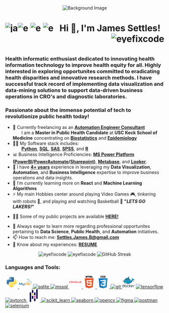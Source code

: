 <!-- Background image: MarioCoder XD -->
<div align="center">
  <img src="https://github.com/eyefixcode/Misc/raw/main/gifs/mariocoder.gif" alt="Background Image" width="900" height="300">
</div>
<h1 align="center">
  <!-- Contact links -->
  <a align="left" href="https://www.linkedin.com/in/james-bryce-settles-99675013a/" target="_blank">
    <img align="left" src="https://raw.githubusercontent.com/rahuldkjain/github-profile-readme-generator/master/src/images/icons/Social/linked-in-alt.svg" alt="james bryce settles" height="30" width="40" /></a>
  <a align="left" href="https://www.instagram.com/iceybrycie/" target="_blank">
    <img align="left" src="https://raw.githubusercontent.com/rahuldkjain/github-profile-readme-generator/master/src/images/icons/Social/instagram.svg" alt="eyefixcode" height="30" width="40" /></a>
  <a align="left" href="https://twitter.com/eyefixcode" target="_blank">
    <img align="left" src="https://raw.githubusercontent.com/rahuldkjain/github-profile-readme-generator/master/src/images/icons/Social/twitter.svg" alt="eyefixcode" height="30" width="40" /></a>
  <a align="left" href="https://www.youtube.com/c/eyefixcode" target="_blank">
    <img align="left" src="https://raw.githubusercontent.com/rahuldkjain/github-profile-readme-generator/master/src/images/icons/Social/youtube.svg" alt="eyefixcode" height="30" width="40" /></a>
  <!-- Name intro -->
  <b align="center">Hi 👋, I'm James Settles!</b>
  <!-- Profile visit counter dynamic -->
  <img align="right" src="https://komarev.com/ghpvc/?username=eyefixcode&label=Profile%20views&color=0e75b6&style=flat" alt="eyefixcode" height=30>
</h1>
  
<img align="center" src="https://github.com/eyefixcode/Misc/blob/main/gifs/RGB_Lighting.gif" width="1500" height="2" speed="slow">


<!-- About me -->
<h3 align="left">Health informatic enthusiast dedicated to innovating health information technology to improve health equity for all. Highly interested in exploring opportunites committed to eradicating health disparities and innovative research methods. I have successful track record of implementing data visualization and data-mining solutions to support data-driven business operations in CRO's and diagnostic laboratories. </h3> 
<h3 align="left">Passionate about the immense potential of tech to revolutionize public health today!</h3>

<!-- My Background -->
- 🔭 Currently freelancing as an **[Automation Engineer Consultant](https://eyefixcode.github.io/)** <br> &nbsp;&nbsp;&nbsp;&nbsp;&nbsp;&nbsp; I am a **Master in Public Health Candidate** at **USC Keck School of Medicine** concentrating on **<ins>Biostatistics</ins>** and **<ins>Epidemiology</ins>** 
- 👨‍💻 My Software stack includes: <br> &nbsp;&nbsp;&nbsp;&nbsp;&nbsp;&nbsp; **<ins>Python</ins>**, **<ins>SQL</ins>**, **<ins>SAS</ins>**, **<ins>SPSS</ins>**, and **<ins>R</ins>** <br>
- 📊 Business Intelligence Proficiencies: **<ins>MS Power Platform</ins> (<ins>PowerBI</ins>/<ins>PowerAutomate</ins>/<ins>Sharepoint</ins>)**, **<ins>Metabase</ins>**, and **<ins>Looker</ins>**.
- 💼 I have **<ins>4+ years</ins>** experience in leveraging my **Data Visualization**, **Automation**, and **Business Intelligence** expertise to improve business operations and data insights. 
- 🌱 I’m currently learning more on **React** and **Machine Learning Algorithms**
- ⚡ My main Hobbies center around playing Video Games 🎮, tinkering with robots 🔧, and playing and watching Basketball 🏀 **"*LETS GO LAKERS!*"**
<!-- Background (LINKS) -->
- 👨‍💻 Some of my public projects are available **[HERE!](https://eyefixcode.github.io/)**

<!-- - 📝 I regularly write articles **[HERE!](FUTURE SUBSTACK URL!)** -->
- 👥 Always eager to learn more regarding professional opportunites pertaining to **Data Science**, **Public Health**, and **Automation** initiatives.<br>
- 📫 How to reach me: **[Settles.James.B@gmail.com](mailto:Settles.James.B@gmail.com)**<br>
- 📄 Know about my experiences: **[RESUME](https://eyefixcode.github.io/assets/resume/Resume_Settles.pdf)**

<!-- Dynamic GitHub Stat Trackers -->
<p align="center">
  <img src="https://github-readme-stats.vercel.app/api/top-langs?username=eyefixcode&show_icons=true&locale=en&layout=compact&theme=radical" alt="eyefixcode" height="135" width="auto"/>
  <img src="https://github-readme-stats.vercel.app/api?username=eyefixcode&theme=radical&show_icons=true&hide_border=true&count_private=true" alt="eyefixcode" height="135" width="auto"/>
  <img src="https://github-readme-streak-stats.herokuapp.com?user=eyefixcode&theme=radical" alt="GitHub Streak" height="135"/>
</p> 
<!-- Tech stack -->
<h3 align="left">Languages and Tools:</h3>
<p align="left"> 
  <!-- Python -->
  <a href="https://www.python.org" target="_blank" rel="noreferrer"> <img src="https://raw.githubusercontent.com/devicons/devicon/master/icons/python/python-original.svg" alt="python" width="40" height="40"/> </a> 
  <!-- MySQL -->
  <a href="https://www.mysql.com/" target="_blank" rel="noreferrer"> <img src="https://raw.githubusercontent.com/devicons/devicon/master/icons/mysql/mysql-original-wordmark.svg" alt="mysql" width="40" height="40"/> </a> 
  <!-- SQLite -->
  <a href="https://www.sqlite.org/" target="_blank" rel="noreferrer"> <img src="https://www.vectorlogo.zone/logos/sqlite/sqlite-icon.svg" alt="sqlite" width="40" height="40"/> </a> 
  <!-- MSSQL Server -->
  <a href="https://www.microsoft.com/en-us/sql-server" target="_blank" rel="noreferrer"> <img src="https://www.svgrepo.com/show/303229/microsoft-sql-server-logo.svg" alt="mssql" width="40" height="40"/> </a> 
  <!-- Oracle -->
  <a href="https://www.oracle.com/" target="_blank" rel="noreferrer"> <img src="https://raw.githubusercontent.com/devicons/devicon/master/icons/oracle/oracle-original.svg" alt="oracle" width="40" height="40"/> </a>
  <!-- HTML5 -->
  <a href="https://www.w3.org/html/" target="_blank" rel="noreferrer"> <img src="https://raw.githubusercontent.com/devicons/devicon/master/icons/html5/html5-original-wordmark.svg" alt="html5" width="40" height="40"/> </a> 
  <!-- CSS -->
  <a href="https://www.w3schools.com/css/" target="_blank" rel="noreferrer"> <img src="https://raw.githubusercontent.com/devicons/devicon/master/icons/css3/css3-original-wordmark.svg" alt="css3" width="40" height="40"/> </a>
  <!-- Git -->
  <a href="https://git-scm.com/" target="_blank" rel="noreferrer"> <img src="https://www.vectorlogo.zone/logos/git-scm/git-scm-icon.svg" alt="git" width="40" height="40"/> </a> 
  <!-- Docker -->
  <a href="https://www.docker.com/" target="_blank" rel="noreferrer"> <img src="https://raw.githubusercontent.com/devicons/devicon/master/icons/docker/docker-original-wordmark.svg" alt="docker" width="40" height="40"/></a> 
  <!-- TensorFlow -->
  <a href="https://www.tensorflow.org" target="_blank" rel="noreferrer"> <img src="https://www.vectorlogo.zone/logos/tensorflow/tensorflow-icon.svg" alt="tensorflow" width="40" height="40"/> </a> 
  <!-- PyTorch -->
  <a href="https://pytorch.org/" target="_blank" rel="noreferrer"> <img src="https://www.vectorlogo.zone/logos/pytorch/pytorch-icon.svg" alt="pytorch" width="40" height="40"/> </a> 
  <!-- Pandas -->
  <a href="https://pandas.pydata.org/" target="_blank" rel="noreferrer"> <img src="https://raw.githubusercontent.com/devicons/devicon/2ae2a900d2f041da66e950e4d48052658d850630/icons/pandas/pandas-original.svg" alt="pandas" width="40" height="40"/> </a> 
  <!-- Sci-Kit Learn -->
  <a href="https://scikit-learn.org/" target="_blank" rel="noreferrer"> <img src="https://upload.wikimedia.org/wikipedia/commons/0/05/Scikit_learn_logo_small.svg" alt="scikit_learn" width="40" height="40"/> </a> 
  <!-- Seaborn -->
  <a href="https://seaborn.pydata.org/" target="_blank" rel="noreferrer"> <img src="https://seaborn.pydata.org/_images/logo-mark-lightbg.svg" alt="seaborn" width="40" height="40"/> </a> 
  <!-- OpenCV -->
  <a href="https://opencv.org/" target="_blank" rel="noreferrer"> <img src="https://www.vectorlogo.zone/logos/opencv/opencv-icon.svg" alt="opencv" width="40" height="40"/> </a> 
  <!-- Figma -->
  <a href="https://www.figma.com/" target="_blank" rel="noreferrer"> <img src="https://www.vectorlogo.zone/logos/figma/figma-icon.svg" alt="figma" width="40" height="40"/> </a> 
  <!-- PostMan API -->
  <a href="https://postman.com" target="_blank" rel="noreferrer"> <img src="https://www.vectorlogo.zone/logos/getpostman/getpostman-icon.svg" alt="postman" width="40" height="40"/> </a> 
  <!-- Selenium -->
  <a href="https://www.selenium.dev" target="_blank" rel="noreferrer"> <img src="https://raw.githubusercontent.com/detain/svg-logos/780f25886640cef088af994181646db2f6b1a3f8/svg/selenium-logo.svg" alt="selenium" width="40" height="40"/> </a> 
</p>

